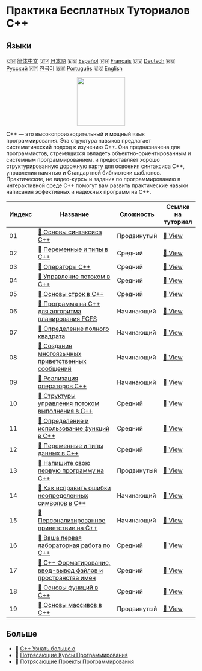 # Практика Бесплатных Туториалов C++

## Языки

🇨🇳 [简体中文](README_zh.md) 🇯🇵 [日本語](README_ja.md) 🇪🇸 [Español](README_es.md) 🇫🇷 [Français](README_fr.md) 🇩🇪 [Deutsch](README_de.md) 🇷🇺 [Русский](README_ru.md) 🇰🇷 [한국어](README_ko.md) 🇧🇷 [Português](README_pt.md) 🇺🇸 [English](README.md) 

<div align="center">
<img width="128px" src="https://file.labex.io/path/kjx58efaCNu0.png">
</div>

C++ — это высокопроизводительный и мощный язык программирования. Эта структура навыков предлагает систематический подход к изучению C++. Она предназначена для программистов, стремящихся овладеть объектно-ориентированным и системным программированием, и предоставляет хорошо структурированную дорожную карту для освоения синтаксиса C++, управления памятью и Стандартной библиотеки шаблонов. Практические, не видео-курсы и задания по программированию в интерактивной среде C++ помогут вам развить практические навыки написания эффективных и надежных программ на C++.

|   Индекс | Название                                                                                                                                    | Сложность   | Ссылка на туториал                                                                         |
|----------|---------------------------------------------------------------------------------------------------------------------------------------------|-------------|--------------------------------------------------------------------------------------------|
|       01 | [📖 Основы синтаксиса C++](https://labex.io/ru/tutorials/cpp-basic-syntax-of-c-178534)                                                      | Продвинутый | [🔗 View](https://labex.io/ru/tutorials/cpp-basic-syntax-of-c-178534)                      |
|       02 | [📖 Переменные и типы в C++](https://labex.io/ru/tutorials/cpp-c-variables-and-types-178540)                                                | Средний     | [🔗 View](https://labex.io/ru/tutorials/cpp-c-variables-and-types-178540)                  |
|       03 | [📖 Операторы C++](https://labex.io/ru/tutorials/cpp-c-operators-178538)                                                                    | Средний     | [🔗 View](https://labex.io/ru/tutorials/cpp-c-operators-178538)                            |
|       04 | [📖 Управление потоком в C++](https://labex.io/ru/tutorials/cpp-c-flow-control-178536)                                                      | Средний     | [🔗 View](https://labex.io/ru/tutorials/cpp-c-flow-control-178536)                         |
|       05 | [📖 Основы строк в C++](https://labex.io/ru/tutorials/cpp-c-string-fundamentals-178539)                                                     | Средний     | [🔗 View](https://labex.io/ru/tutorials/cpp-c-string-fundamentals-178539)                  |
|       06 | [📖 Программа на C++ для алгоритма планирования FCFS](https://labex.io/ru/tutorials/cpp-c-program-for-fcfs-scheduling-algorithm-96161)      | Начинающий  | [🔗 View](https://labex.io/ru/tutorials/cpp-c-program-for-fcfs-scheduling-algorithm-96161) |
|       07 | [📖 Определение полного квадрата](https://labex.io/ru/tutorials/cpp-determine-perfect-square-96130)                                         | Начинающий  | [🔗 View](https://labex.io/ru/tutorials/cpp-determine-perfect-square-96130)                |
|       08 | [📖 Создание многоязычных приветственных сообщений](https://labex.io/ru/tutorials/cpp-craft-multilingual-greeting-messages-446094)          | Начинающий  | [🔗 View](https://labex.io/ru/tutorials/cpp-craft-multilingual-greeting-messages-446094)   |
|       09 | [📖 Реализация операторов C++](https://labex.io/ru/tutorials/cpp-implement-c-operators-446084)                                              | Начинающий  | [🔗 View](https://labex.io/ru/tutorials/cpp-implement-c-operators-446084)                  |
|       10 | [📖 Структуры управления потоком выполнения в C++](https://labex.io/ru/tutorials/cpp-control-flow-structures-in-c-446083)                   | Средний     | [🔗 View](https://labex.io/ru/tutorials/cpp-control-flow-structures-in-c-446083)           |
|       11 | [📖 Определение и использование функций в C++](https://labex.io/ru/tutorials/cpp-define-and-use-functions-in-c-446080)                      | Средний     | [🔗 View](https://labex.io/ru/tutorials/cpp-define-and-use-functions-in-c-446080)          |
|       12 | [📖 Переменные и типы данных в C++](https://labex.io/ru/tutorials/cpp-variables-and-data-types-in-c-446078)                                 | Средний     | [🔗 View](https://labex.io/ru/tutorials/cpp-variables-and-data-types-in-c-446078)          |
|       13 | [📖 Напишите свою первую программу на C++](https://labex.io/ru/tutorials/cpp-write-your-first-c-program-446069)                             | Продвинутый | [🔗 View](https://labex.io/ru/tutorials/cpp-write-your-first-c-program-446069)             |
|       14 | [📖 Как исправить ошибки неопределенных символов в C++](https://labex.io/ru/tutorials/cpp-how-to-resolve-undefined-symbol-errors-419008)    | Начинающий  | [🔗 View](https://labex.io/ru/tutorials/cpp-how-to-resolve-undefined-symbol-errors-419008) |
|       15 | [📖 Персонализированное приветствие на C++](https://labex.io/ru/tutorials/cpp-personalized-c-greeting-391809)                               | Начинающий  | [🔗 View](https://labex.io/ru/tutorials/cpp-personalized-c-greeting-391809)                |
|       16 | [📖 Ваша первая лабораторная работа по C++](https://labex.io/ru/tutorials/cpp-your-first-c-lab-391803)                                      | Средний     | [🔗 View](https://labex.io/ru/tutorials/cpp-your-first-c-lab-391803)                       |
|       17 | [📖 C++ Форматирование, ввод-вывод файлов и пространства имен](https://labex.io/ru/tutorials/cpp-c-formatting-file-io-and-namespace-178541) | Средний     | [🔗 View](https://labex.io/ru/tutorials/cpp-c-formatting-file-io-and-namespace-178541)     |
|       18 | [📖 Основы функций в C++](https://labex.io/ru/tutorials/cpp-c-function-essentials-178537)                                                   | Средний     | [🔗 View](https://labex.io/ru/tutorials/cpp-c-function-essentials-178537)                  |
|       19 | [📖 Основы массивов в C++](https://labex.io/ru/tutorials/cpp-c-arrays-fundamentals-178535)                                                  | Продвинутый | [🔗 View](https://labex.io/ru/tutorials/cpp-c-arrays-fundamentals-178535)                  |

## Больше

- 🔗 [C++ Узнать больше о](https://labex.io/ru/skilltrees/cpp)
- 🔗 [Потрясающие Курсы Программирования](https://github.com/labex-labs/awesome-programming-courses)
- 🔗 [Потрясающие Проекты Программирования](https://github.com/labex-labs/awesome-programming-projects)

